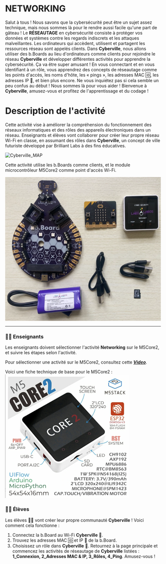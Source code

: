 # NETWORKING
Salut à tous ! Nous savons que la cybersécurité peut être un sujet assez technique, mais nous sommes là pour le rendre aussi facile qu'une part de gâteau ! Le __RÉSEAUTAGE__ en cybersécurité consiste à protéger vos données et systèmes contre les regards indiscrets et les attaques malveillantes. Les ordinateurs qui accèdent, utilisent et partagent les ressources réseau sont appelés clients. Dans __Cyberville__, nous allons utiliser des b.Boards au lieu d'ordinateurs comme clients pour rejoindre le réseau __Cyberville__ et développer différentes activités pour apprendre la cybersécurité. Ça va être super amusant ! En vous connectant et en vous identifiant à un rôle, vous apprendrez des concepts de réseautage comme les points d'accès, les noms d'hôte, les « pings », les adresses MAC 🆔, les adresses IP 📮, et bien plus encore. Ne vous inquiétez pas si cela semble un peu confus au début ! Nous sommes là pour vous aider ! Bienvenue à __Cyberville__, amusez-vous et profitez de l'apprentissage et du codage !

# Description de l'activité
Cette activité vise à améliorer la compréhension du fonctionnement des réseaux informatiques et des rôles des appareils électroniques dans un réseau. Enseignants et élèves vont collaborer pour créer leur propre réseau Wi-Fi en classe, en assumant des rôles dans __Cyberville__, un concept de ville futuriste développé par Brilliant Labs à des fins éducatives.

![Cyberville_MAP](https://github.com/Brilliant-Labs/code.bl/blob/code_alpha/packaged/docs/static/mb/projects/bboard-tutorials-cyberville/Networking/Cyberville-EN.png?raw=true "Cyberville MAP")

Cette activité utilise les b.Boards comme clients, et le module microcontrôleur M5Core2 comme point d'accès Wi-Fi.

![bbord-M5](https://github.com/Brilliant-Labs/code.bl/blob/code_alpha/packaged/docs/static/mb/projects/bboard-tutorials-cyberville/Networking/bbord-M5.png?raw=true "bbord-M5")

---

### 🧑‍🏫 Enseignants
Les enseignants doivent sélectionner l'activité __Networking__ sur le M5Core2, et suivre les étapes selon l'activité.

Pour sélectionner une activité sur le M5Core2, consultez cette [**_Video_**](https://www.canva.com/design/DAGJhm69_Mk/JdN1bb74mN-bKiclzST5Ag/watch?utm_content=DAGJhm69_Mk&utm_campaign=designshare&utm_medium=link&utm_source=editor).

Voici une fiche technique de base pour le M5Core2 :
<img src="https://github.com/Brilliant-Labs/code.bl/blob/code_alpha/packaged/docs/static/mb/projects/bboard-tutorials-cyberville/Networking/M5core2.png?raw=true" alt="M5core2" title="Fiche technique M5Core2" width="400" />

### 🧑‍🎓 Élèves
Les élèves 🧑‍🎓 vont créer leur propre communauté __Cyberville__ ! Voici comment cela fonctionne :
1. Connectez la b.Board au Wi-Fi __Cyberville__ 📳.
2. Trouvez les adresses MAC 🆔 et IP 📮 de la b.Board.
3. Choisissez un rôle dans __Cyberville__ 👤.
Retournez à la page principale et commencez les activités de réseautage de __Cyberville__ listées : __1_Connexion, 2_Adresses MAC & IP, 3_Rôles, 4_Ping__.
Amusez-vous !